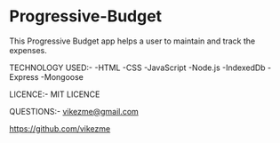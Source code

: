 # Progressive-Budget

This Progressive Budget app helps a user to maintain and track the expenses.


TECHNOLOGY USED:-
-HTML
-CSS
-JavaScript
-Node.js
-IndexedDb
-Express
-Mongoose



LICENCE:-
MIT LICENCE

QUESTIONS:-
vikezme@gmail.com

https://github.com/vikezme
